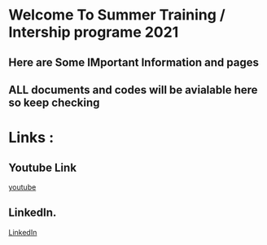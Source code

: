 # Welcome To Summer Training / Intership  programe 2021 

## Here are Some IMportant Information and pages 

## ALL documents and codes will be avialable here so keep checking 

# Links :

##  Youtube Link

[youtube](https://www.youtube.com/c/lnbcore)

## LinkedIn. 

[LinkedIn](https://www.linkedin.com/company/learn-and-build)

